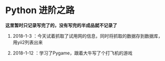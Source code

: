 # Python 进阶之路
**这里暂时只记录写完了的，没有写完的半成品就不记录了**
1. 2018-1-3 ：今天试着抓取了试用网的信息，同时将抓取的数据存到数据库，用yii2列表出来

2. 2018-1-12 ：学习了Pygame，跟着大牛写了个打飞机的游戏

